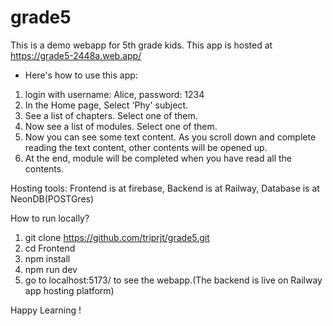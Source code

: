 # grade5

This is a demo webapp for 5th grade kids. This app is hosted at https://grade5-2448a.web.app/ 
* Here's how to use this app: 
1. login with username: Alice, password: 1234
2. In the Home page, Select 'Phy' subject.
3. See a list of chapters. Select one of them.
4. Now see a list of modules. Select one of them.
5. Now you can see some text content. As you scroll down and complete reading the text content, other contents will be opened up.
6. At the end, module will be completed when you have read all the contents.

Hosting tools: Frontend is at firebase, Backend is at Railway, Database is at NeonDB(POSTGres)

How to run locally?
1. git clone https://github.com/triprjt/grade5.git
2. cd Frontend
3. npm install
4. npm run dev
5. go to localhost:5173/ to see the webapp.(The backend is live on Railway app hosting platform)

Happy Learning !

